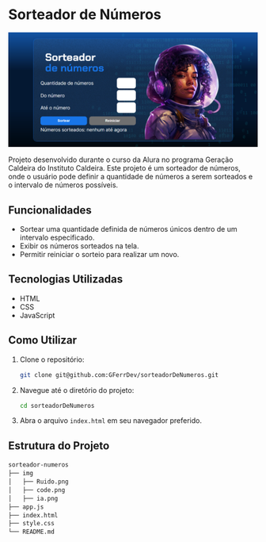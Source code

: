 # Sorteador de Números

![print do projeto](https://github.com/GFerrDev/sorteadorDeNumeros/blob/main/img/screenshot.png?raw=true)


Projeto desenvolvido durante o curso da Alura no programa Geração Caldeira do Instituto Caldeira. Este projeto é um sorteador de números, onde o usuário pode definir a quantidade de números a serem sorteados e o intervalo de números possíveis.

## Funcionalidades

- Sortear uma quantidade definida de números únicos dentro de um intervalo especificado.
- Exibir os números sorteados na tela.
- Permitir reiniciar o sorteio para realizar um novo.

## Tecnologias Utilizadas

- HTML
- CSS
- JavaScript

## Como Utilizar

1. Clone o repositório:
    ```bash
    git clone git@github.com:GFerrDev/sorteadorDeNumeros.git
    ```
2. Navegue até o diretório do projeto:
    ```bash
    cd sorteadorDeNumeros
    ```
3. Abra o arquivo `index.html` em seu navegador preferido.

## Estrutura do Projeto

```bash
sorteador-numeros
├── img
│   ├── Ruido.png
│   ├── code.png
│   ├── ia.png
├── app.js
├── index.html
├── style.css
└── README.md
